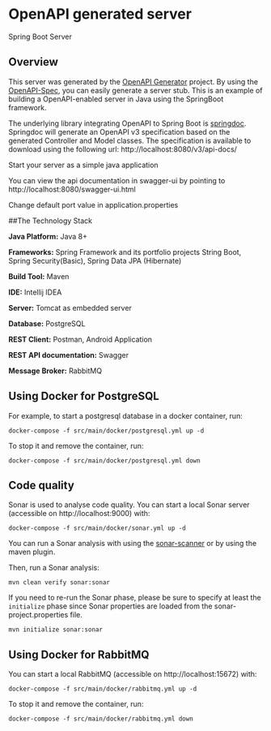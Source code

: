 # OpenAPI generated server

Spring Boot Server

## Overview
This server was generated by the [OpenAPI Generator](https://openapi-generator.tech) project.
By using the [OpenAPI-Spec](https://openapis.org), you can easily generate a server stub.
This is an example of building a OpenAPI-enabled server in Java using the SpringBoot framework.


The underlying library integrating OpenAPI to Spring Boot is [springdoc](https://springdoc.org).
Springdoc will generate an OpenAPI v3 specification based on the generated Controller and Model classes.
The specification is available to download using the following url:
http://localhost:8080/v3/api-docs/

Start your server as a simple java application

You can view the api documentation in swagger-ui by pointing to
http://localhost:8080/swagger-ui.html

Change default port value in application.properties


##The Technology Stack

**Java Platform:** Java 8+

**Frameworks:** Spring Framework and its portfolio projects String Boot, Spring Security(Basic), Spring Data JPA (Hibernate)

**Build Tool:** Maven

**IDE:** Intellij IDEA

**Server:** Tomcat as embedded server

**Database:** PostgreSQL 

**REST Client:** Postman, Android Application

**REST API documentation:** Swagger

**Message Broker:** RabbitMQ

## Using Docker for PostgreSQL

For example, to start a postgresql database in a docker container, run:

    docker-compose -f src/main/docker/postgresql.yml up -d

To stop it and remove the container, run:

    docker-compose -f src/main/docker/postgresql.yml down

## Code quality

Sonar is used to analyse code quality. You can start a local Sonar server (accessible on http://localhost:9000) with:

```
docker-compose -f src/main/docker/sonar.yml up -d
```

You can run a Sonar analysis with using the [sonar-scanner](https://docs.sonarqube.org/display/SCAN/Analyzing+with+SonarQube+Scanner) or by using the maven plugin.

Then, run a Sonar analysis:

```
mvn clean verify sonar:sonar
```

If you need to re-run the Sonar phase, please be sure to specify at least the `initialize` phase since Sonar properties are loaded from the sonar-project.properties file.

```
mvn initialize sonar:sonar
```

## Using Docker for RabbitMQ

You can start a local RabbitMQ (accessible on http://localhost:15672) with:

    docker-compose -f src/main/docker/rabbitmq.yml up -d

To stop it and remove the container, run:

    docker-compose -f src/main/docker/rabbitmq.yml down
